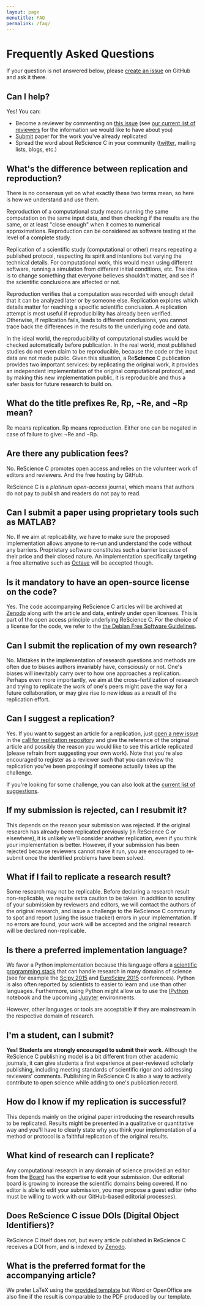 ```yaml
---
layout: page
menutitle: FAQ
permalink: /faq/
---
```


# Frequently Asked Questions

If your question is not answered below, please [create an
issue](https://github.com/rescience/rescience) on GitHub and ask it there.

## Can I help?

Yes! You can:

 * Become a reviewer by commenting on [this issue](https://github.com/ReScience/ReScience/issues/27) (see 
 [our current list of reviewers](https://github.com/valeryozenne/valeryozenne.github.io/blob/sources/04-board.md)
 for the information we would like to have about you)
 * [Submit](../write) paper for the work you've already replicated
 * Spread the word about ReScience C in your community
   ([twitter](http://twitter.com/ReScienceEds), mailing lists, blogs, etc.)


## What's the difference between replication and reproduction?

There is no consensus yet on what exactly these two terms mean, so
here is how we understand and use them.

Reproduction of a computational study means running the same
computation on the same input data, and then checking if the results
are the same, or at least "close enough" when it comes to numerical
approximations. Reproduction can be considered as software testing at
the level of a complete study.

Replication of a scientific study (computational or other) means
repeating a published protocol, respecting its spirit and intentions
but varying the technical details. For computational work, this would
mean using different software, running a simulation from different
initial conditions, etc. The idea is to change something that everyone
believes shouldn't matter, and see if the scientific conclusions are
affected or not.

Reproduction verifies that a computation was recorded with enough
detail that it can be analyzed later or by someone else. Replication
explores which details matter for reaching a specific scientific
conclusion. A replication attempt is most useful if reproducibility
has already been verified. Otherwise, if replication fails, leads to
different conclusions, you cannot trace back the differences in the
results to the underlying code and data.

In the ideal world, the reproducibility of computational studies would
be checked automatically before publication. In the real world, most
published studies do not even claim to be reproducible, because the code
or the input data are not made public. Given this situation,
a Re**Science** C publication provides two important services: by replicating
the original work, it provides an independent implementation of the
original computational protocol, and by making this new implementation
public, it is reproducible and thus a safer basis for future research
to build on.

## What do the title prefixes **Re**, **Rp**, **¬Re**, and **¬Rp** mean?
Re means replication. Rp means reproduction.
Either one can be negated in case of failure to give: ¬Re and ¬Rp.

## Are there any publication fees?

No. ReScience C promotes open access and relies on the volunteer work of
editors and reviewers. And the free hosting by GitHub.

ReScience C is a *platinum open-access* journal, which means that authors do
not pay to publish and readers do not pay to read.


## Can I submit a paper using proprietary tools such as MATLAB?

No. If we aim at replicability, we have to make sure the proposed
implementation allows anyone to re-run and understand the code without any
barriers. Proprietary software constitutes such a barrier because of their
price and their closed nature.  An implementation specifically targeting a free
alternative such as [Octave](https://www.gnu.org/software/octave/) will be
accepted though.


## Is it mandatory to have an open-source license on the code?

Yes. The code accompanying ReScience C articles will be archived at
[Zenodo](https://zenodo.org/) along with the article and data, entirely under
open licenses. This is part of the open access principle underlying ReScience
C. For the choice of a license for the code, we refer to the [the Debian Free
Software Guidelines](https://www.debian.org/social_contract#guidelines).


## Can I submit the replication of my own research?

No. Mistakes in the implementation of research questions and methods are often
due to biases authors invariably have, consciously or not. One's biases will
inevitably carry over to how one approaches a replication. Perhaps even more
importantly, we aim at the cross-fertilization of research and trying to
replicate the work of one's peers might pave the way for a future
collaboration, or may give rise to new ideas as a result of the replication
effort.


## Can I suggest a replication?

Yes. If you want to suggest an article for a replication, just [open a new
issue](https://github.com/ReScience/call-for-replication/issues/new) in the [call for
replication repository](https://github.com/ReScience/call-for-replication) and give the
reference of the original article and possibly the reason you would like to see
this article replicated (please refrain from suggesting your own work). Note
that you're also encouraged to register as a reviewer such that you can review
the replication you've been proposing if someone actually takes up the
challenge.

If you're looking for some challenge, you can also look at the [current list of
suggestions](https://github.com/ReScience/call-for-replication).


## If my submission is rejected, can I resubmit it?

This depends on the reason your submission was rejected. If the original
research has already been replicated previously (in ReScience C or elsewhere),
it is unlikely we'll consider another replication, even if you think your
implementation is better. However, if your submission has been rejected because
reviewers cannot make it run, you are encouraged to re-submit once the
identified problems have been solved.


## What if I fail to replicate a research result?

Some research may not be replicable. Before declaring a research result
non-replicable, we require extra caution to be taken. In addition to scrutiny
of your submission by reviewers and editors, we will contact the authors of the
original research, and issue a challenge to the ReScience C community to spot
and report (using the issue tracker) errors in your implementation.  If no
errors are found, your work will be accepted and the original research will be
declared non-replicable.


## Is there a preferred implementation language?

We favor a Python implementation because this language offers a [scientific
programming stack](http://www.scipy.org) that can handle research in many
domains of science (see for example the [Scipy
2015](http://scipy2015.scipy.org) and [EuroScipy
2015](https://www.euroscipy.org/2015/) conferences). Python is also often
reported by scientists to easier to learn and use than other languages.
Furthermore, using Python might allow us to use the
[IPython](http://ipython.org) notebook and the upcoming
[Jupyter](https://jupyter.org) environments.

However, other languages or tools are acceptable if they are mainstream in the
respective domain of research.

## I'm a student, can I submit?

**Yes! Students are strongly encouraged to submit their work**. Although the
ReScience C publishing model is a bit different from other academic journals,
it can give students a first experience at peer-reviewed scholarly publishing,
including meeting standards of scientific rigor and addressing reviewers'
comments. Publishing in ReScience C is also a way to actively contribute to
open science while adding to one's publication record.


## How do I know if my replication is successful?

This depends mainly on the original paper introducing the research results to
be replicated. Results might be presented in a qualitative or quantitative way
and you'll have to clearly state why you think your implementation of a method
or protocol is a faithful replication of the original results.


## What kind of research can I replicate?

Any computational research in any domain of science provided an
editor from the [Board](../board) has the expertise to edit your
submission. Our editorial board is growing to increase the scientific domains
being covered. If no editor is able to edit your submission, you may
propose a guest editor (who must be willing to work with our GitHub-based
editorial processes).


## Does ReScience C issue DOIs (Digital Object Identifiers)?

ReScience C itself does not, but every article published in ReScience C
receives a DOI from, and is indexed by
[Zenodo](https://zenodo.org/collection/user-rescience).


## What is the preferred format for the accompanying article?

We prefer LaTeX using the [provided
template](https://github.com/rescience/template) but Word or OpenOffice are
also fine if the result is comparable to the PDF produced by our template.

